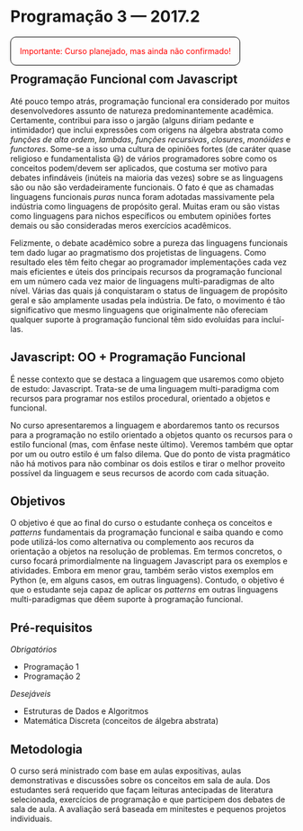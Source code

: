---
---
# Programação 3 — 2017.2
<br>
<span style="border: 1px solid black; padding: 16px; border-radius: 10px; color: red;">
    Importante: Curso planejado, mas ainda não confirmado!
</span>

<br>

## Programação Funcional com Javascript

Até pouco tempo atrás, programação funcional era considerado por
muitos desenvolvedores assunto de natureza predominantemente
acadêmica. Certamente, contribui para isso o jargão (alguns
diriam pedante e intimidador) que inclui expressões com origens
na álgebra abstrata como *funções de alta ordem*, *lambdas*,
*funções recursivas*, *closures*, *monóides* e *functores*.
Some-se a isso uma cultura de opiniões fortes (de caráter quase
religioso e fundamentalista :smiley:) de vários programadores
sobre como os conceitos podem/devem ser aplicados, que costuma
ser motivo para debates infindáveis (inúteis na maioria das
vezes) sobre se as linguagens são ou não são verdadeiramente
funcionais. O fato é que as chamadas linguagens funcionais
*puras* nunca foram adotadas massivamente pela indústria como
linguagens de propósito geral. Muitas eram ou são vistas como
linguagens para nichos específicos ou embutem opiniões fortes
demais ou são consideradas meros exercícios acadêmicos.

Felizmente, o debate acadêmico sobre a pureza das linguagens
funcionais tem dado lugar ao pragmatismo dos projetistas de
linguagens. Como resultado eles têm feito chegar ao programador
implementações cada vez mais eficientes e úteis dos principais
recursos da programação funcional em um número cada vez maior de
linguagens multi-paradigmas de alto nível. Várias das quais já
conquistaram o status de linguagem de propósito geral e são
amplamente usadas pela indústria. De fato, o movimento é tão
significativo que mesmo linguagens que originalmente não
ofereciam qualquer suporte à programação funcional têm sido
evoluídas para incluí-las.

## Javascript: OO + Programação Funcional

É nesse contexto que se destaca a linguagem que usaremos como
objeto de estudo: Javascript. Trata-se de uma linguagem
multi-paradigma com recursos para programar nos estilos
procedural, orientado a objetos e funcional.

No curso apresentaremos a linguagem e abordaremos tanto os
recursos para a programação no estilo orientado a objetos quanto
os recursos para o estilo funcional (mas, com ênfase neste
último). Veremos também que optar por um ou outro estilo é um
falso dilema. Que do ponto de vista pragmático não há motivos
para não combinar os dois estilos e tirar o melhor proveito
possível da linguagem e seus recursos de acordo com cada
situação.

## Objetivos

O objetivo é que ao final do curso o estudante conheça os
conceitos e *patterns* fundamentais da programação funcional e
saiba quando e como pode utilizá-los como alternativa ou
complemento aos recuros da orientação a objetos na resolução de
problemas. Em termos concretos, o curso focará primordialmente na
linguagem Javascript para os exemplos e atividades. Embora em
menor grau, também serão vistos exemplos em Python (e, em alguns
casos, em outras linguagens). Contudo, o objetivo é que o
estudante seja capaz de aplicar os *patterns* em outras
linguagens multi-paradigmas que dêem suporte à programação
funcional.

## Pré-requisitos

*Obrigatórios*
* Programação 1
* Programação 2

*Desejáveis*
* Estruturas de Dados e Algoritmos
* Matemática Discreta (conceitos de álgebra abstrata)

## Metodologia

O curso será ministrado com base em aulas expositivas, aulas
demonstrativas e discussões sobre os conceitos em sala de aula.
Dos estudantes será requerido que façam leituras antecipadas de
literatura selecionada, exercícios de programação e que
participem dos debates de sala de aula. A avaliação será baseada
em minitestes e pequenos projetos individuais.
